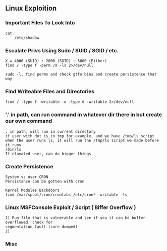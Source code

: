 ## Linux Exploition

### Important Files To Look Into
	cat
		/etc/shadow
	
### Escalate Privs Using Sudo / SUID / SGID / etc.
	X = 4000 (SUID) : 2000 (SGID) : 6000 (Either)
	find / -type f -perm /X -ls 2>/dev/null
		
	sudo -l, find perms and check gtfo bins and create persistence that way	
		
### Find Writeable Files and Directories
	find / -type f -writable -o -type d -writable 2>/dev/null

### '.' in path, can run command in whatever dir there in but create our own command
	. in path, will run in current directory
	if user with dot is in tmp for example, and we have /tmp/ls script
	when the user runs ls, it will run the /tmp/ls script we made before it runs
	/bin/ls
	If elavated user, can do bigger things

### Create Persistence
	System vs user CRON
	Persistance can be gotten with cron

	Kernel Modules Backdoors
	find /var/spool/cron/crontabs /etc/cron* -writable -ls


### Linux MSFConsole Exploit / Script ( Biffer Overflow )
	1) Run file that is vulnerable and see if you it can be buffer overflowed, check for
	segmentation fault (core dumped)
	2) 

### Misc